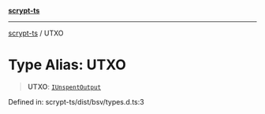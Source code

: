 [**scrypt-ts**](../README.md)

***

[scrypt-ts](../globals.md) / UTXO

# Type Alias: UTXO

> **UTXO**: [`IUnspentOutput`](../@scrypt-inc/bsv/namespaces/Transaction/interfaces/IUnspentOutput.md)

Defined in: scrypt-ts/dist/bsv/types.d.ts:3
